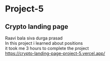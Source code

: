 # Project-5
## Crypto landing page
Raavi bala siva durga prasad <br>
In this project i learned about positions <br>
it took me 3 hours to complete the project <br>
https://crypto-landing-page-project-5.vercel.app/


